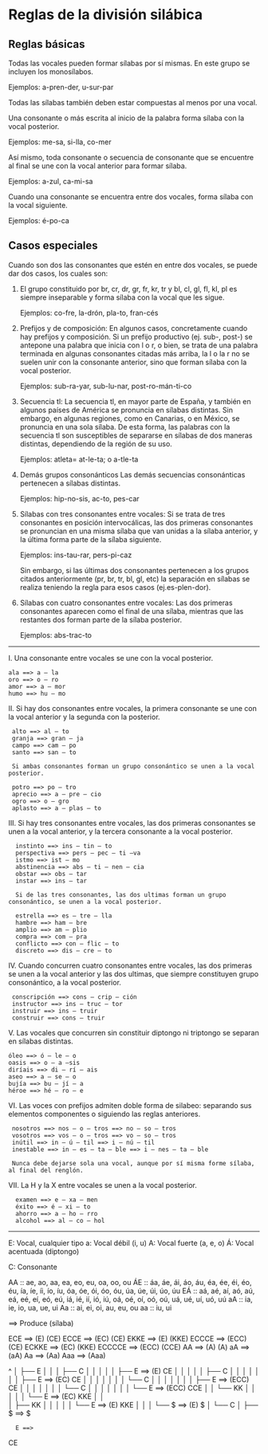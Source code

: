 Reglas de la división silábica
==============================

Reglas básicas
--------------

Todas las vocales pueden formar sílabas por sí mismas.
En este grupo se incluyen los monosílabos.

Ejemplos:
    a-pren-der, u-sur-par

Todas las sílabas también deben estar compuestas al menos por una vocal.

Una consonante o más escrita al inicio de la palabra forma sílaba con la vocal posterior.

Ejemplos:
    me-sa, si-lla, co-mer

Así mismo, toda consonante o secuencia de consonante que se encuentre al final se une con la vocal anterior para formar sílaba.

Ejemplos:
    a-zul, ca-mi-sa

Cuando una consonante se encuentra entre dos vocales, forma sílaba con la vocal siguiente.

Ejemplos:
    é-po-ca

Casos especiales
----------------

Cuando son dos las consonantes que estén en entre dos vocales, se puede dar dos casos, los cuales son:

 1. El grupo constituido por br, cr, dr, gr, fr, kr, tr y bl, cl, gl, fl, kl, pl
    es siempre inseparable y forma sílaba con la vocal que les sigue.

    Ejemplos:
        co-fre, la-drón, pla-to, fran-cés


 2. Prefijos y de composición:
    En algunos casos, concretamente cuando hay prefijos y composición. Si un prefijo productivo (ej. sub-, post-) se antepone una palabra que inicia con l o r, o bien, se trata de una palabra terminada en algunas consonantes citadas más arriba, la l o la r no se suelen unir con la consonante anterior, sino que forman sílaba con la vocal posterior.

    Ejemplos:
        sub-ra-yar, sub-lu-nar, post-ro-mán-ti-co


 3. Secuencia tl:
    La secuencia tl, en mayor parte de España, y también en algunos países de América se pronuncia en sílabas distintas. Sin embargo, en algunas regiones, como en Canarias, o en México, se pronuncia en una sola sílaba. De esta forma, las palabras con la secuencia tl son susceptibles de separarse en sílabas de dos maneras distintas, dependiendo de la región de su uso.

    Ejemplos:
        atleta= at-le-ta; o a-tle-ta


 4. Demás grupos consonánticos
    Las demás secuencias consonánticas pertenecen a sílabas distintas.

    Ejemplos:
        hip-no-sis, ac-to, pes-car


 5. Sílabas con tres consonantes entre vocales:
    Si se trata de tres consonantes en posición intervocálicas, las dos primeras consonantes se pronuncian en una misma sílaba que van unidas a la sílaba anterior, y la última forma parte de la sílaba siguiente.

    Ejemplos:
        ins-tau-rar, pers-pi-caz

    Sin embargo, si las últimas dos consonantes pertenecen a los grupos citados anteriormente (pr, br, tr, bl, gl, etc) la separación en sílabas se realiza teniendo la regla para esos casos (ej.es-plen-dor).


 6. Sílabas con cuatro consonantes entre vocales:
    Las dos primeras consonantes aparecen como el final de una sílaba, mientras que las restantes dos forman parte de la sílaba posterior.

    Ejemplos:
        abs-trac-to

-----------------------------------------------------------------------------------------------------------

 I. Una consonante entre vocales se une con la vocal posterior.

    ala ==> a – la
    oro ==> o – ro
    amor ==> a – mor
    humo ==> hu – mo

 II. Si hay dos consonantes entre vocales, la primera consonante se une con la vocal anterior y la segunda con la posterior.

     alto ==> al – to
     granja ==> gran – ja
     campo ==> cam – po
     santo ==> san – to

     Si ambas consonantes forman un grupo consonántico se unen a la vocal posterior.

     potro ==> po – tro
     aprecio ==> a – pre – cio
     ogro ==> o – gro
     aplasto ==> a – plas – to

 III. Si hay tres consonantes entre vocales, las dos primeras consonantes se unen a la vocal anterior, y la tercera consonante a la vocal posterior.

      instinto ==> ins – tin – to
      perspectiva ==> pers – pec – ti –va
      istmo ==> ist – mo
      abstinencia ==> abs – ti – nen – cia
      obstar ==> obs – tar
      instar ==> ins – tar

      Si de las tres consonantes, las dos ultimas forman un grupo consonántico, se unen a la vocal posterior.

      estrella ==> es – tre – lla
      hambre ==> ham – bre
      amplio ==> am – plio
      compra ==> com – pra
      conflicto ==> con – flic – to
      discreto ==> dis – cre – to

 IV. Cuando concurren cuatro consonantes entre vocales, las dos primeras se unen a la vocal anterior y las dos ultimas, que siempre constituyen grupo consonántico, a la vocal posterior.

     conscripción ==> cons – crip – ción
     instructor ==> ins – truc – tor
     instruir ==> ins – truir
     construir ==> cons – truir

 V. Las vocales que concurren sin constituir diptongo ni triptongo se separan en sílabas distintas.

    óleo ==> ó – le – o
    oasis ==> o – a –sis
    diríais ==> di – rí – ais
    aseo ==> a – se – o
    bujía ==> bu – jí – a
    héroe ==> hé – ro – e

 VI. Las voces con prefijos admiten doble forma de silabeo: separando sus elementos componentes o siguiendo las reglas anteriores.

     nosotros ==> nos – o – tros ==> no – so – tros
     vosotros ==> vos – o – tros ==> vo – so – tros
     inútil ==> in – ú – til ==> i – nú – til
     inestable ==> in – es – ta – ble ==> i – nes – ta – ble

     Nunca debe dejarse sola una vocal, aunque por sí misma forme sílaba, al final del renglón.

 VII. La H y la X entre vocales se unen a la vocal posterior.

      examen ==> e – xa – men
      éxito ==> é – xi – to
      ahorro ==> a – ho – rro
      alcohol ==> al – co – hol

-----------------------------------------------------------------------------------------------------------

E: Vocal, cualquier tipo
  a: Vocal débil (i, u)
  A: Vocal fuerte (a, e, o)
  Á: Vocal acentuada (diptongo)

C: Consonante

AA :: ae, ao, aa, ea, eo, eu, oa, oo, ou
ÁE :: áa, áe, ái, áo, áu, éa, ée, éi, éo, éu, ía, íe, íi, ío, íu, óa, óe, ói, óo, óu, úa, úe, úi, úo, úu
EÁ :: aá, aé, aí, aó, aú, eá, eé, eí, eó, eú, iá, ié, ií, ió, iú, oá, oé, oí, oó, oú, uá, ué, uí, uó, uú
aA :: ia, ie, io, ua, ue, ui
Aa :: ai, ei, oi, au, eu, ou
aa :: iu, ui

==> Produce (sílaba)

ECE ==> (E) (CE)
ECCE ==> (EC) (CE)
EKKE ==> (E) (KKE)
ECCCE ==> (ECC) (CE)
ECKKE ==> (EC) (KKE)
ECCCCE ==> (ECC) (CCE)
AA ==> (A) (A)
aA ==> (aA)
Aa ==> (Aa)
Aaa ==> (Aaa)

^
│
├── E
│   │
│   ├── C
│   │   │
│   │   ├── E ==> (E) CE
│   │   │
│   │   ├── C
│   │   │   │
│   │   │   ├── E ==> (EC) CE
│   │   │   │
│   │   │   └── C
│   │   │       │
│   │   │       ├── E ==> (ECC) CE
│   │   │       │
│   │   │       └── C
│   │   │           │
│   │   │           └── E ==> (ECC) CCE
│   │   └── KK
│   │       │
│   │       └── E ==> (EC) KKE
│   │  
│   ├── KK
│   │   │
│   │   └── E ==> (E) KKE
│   │
│   └── $ ==> (E) $
│ 
└── C
    │
    ├── $ ==> $

      E ==> 


CE